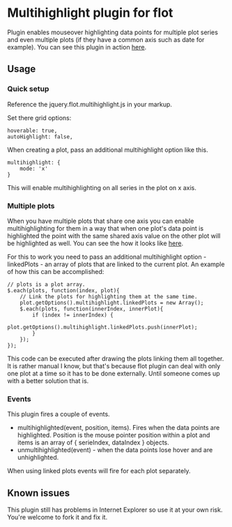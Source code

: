 Multihighlight plugin for flot
==============================

Plugin enables mouseover highlighting data points for multiple plot series and even multiple plots (if they have a common axis such as date for example).
You can see this plugin in action [here](https://www.portfolionumbers.com/tools/risk/historical/returns).

Usage
-----

### Quick setup

Reference the jquery.flot.multihighlight.js in your markup.

Set there grid options:

	hoverable: true,
	autoHighlight: false,

When creating a plot, pass an additional multihighlight option like this.

	multihighlight: {
		mode: 'x'
	}

This will enable multihighlighting on all series in the plot on x axis.

### Multiple plots

When you have multiple plots that share one axis you can enable multihighlighting for them in a way that when one plot's data point is highlighted
the point with the same shared axis value on the other plot will be highlighted as well. You can see the how it looks like [here](https://www.portfolionumbers.com/tools/risk/historical/returns).

For this to work you need to pass an additional multihighlight option - linkedPlots - an array of plots that are linked to the current plot. An example of how this can be accomplished:

	// plots is a plot array.
	$.each(plots, function(index, plot){
		// Link the plots for highlighting them at the same time.
		plot.getOptions().multihighlight.linkedPlots = new Array();
		$.each(plots, function(innerIndex, innerPlot){
			if (index != innerIndex) {
				plot.getOptions().multihighlight.linkedPlots.push(innerPlot);
			}
		});
	});

This code can be executed after drawing the plots linking them all together. It is rather manual I know, but that's because flot plugin can deal with only one plot at a time so it has to be done externally.
Until someone comes up with a better solution that is.

### Events

This plugin fires a couple of events.

* multihighlighted(event, position, items). Fires when the data points are highlighted. Position is the mouse pointer position within a plot and items is an array of { serieIndex, dataIndex } objects.
* unmultihighlighted(event) - when the data points lose hover and are unhighlighted.

When using linked plots events will fire for each plot separately.

Known issues
------------

This plugin still has problems in Internet Explorer so use it at your own risk. You're welcome to fork it and fix it.

